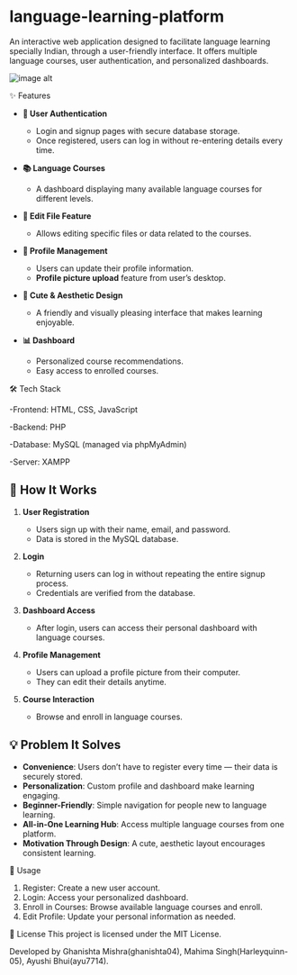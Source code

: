 # language-learning-platform
An interactive web application designed to facilitate language learning specially Indian, through a user-friendly interface. It offers multiple language courses, user authentication, and personalized dashboards.

![image alt](https://github.com/ghanishta04/lanuage-learning-plaform/blob/824af0bc2ed6a720951a9f502335c80bf92b1574/Screenshots/Screenshot.jpeg)

✨ Features
- **🔑 User Authentication**
  - Login and signup pages with secure database storage.
  - Once registered, users can log in without re-entering details every time.
  
- **📚 Language Courses**
  - A dashboard displaying many available language courses for different levels.
  
- **📝 Edit File Feature**
  - Allows editing specific files or data related to the courses.

- **👤 Profile Management**
  - Users can update their profile information.
  - **Profile picture upload** feature from user’s desktop.

- **🎨 Cute & Aesthetic Design**
  - A friendly and visually pleasing interface that makes learning enjoyable.

- **📊 Dashboard**
  - Personalized course recommendations.
  - Easy access to enrolled courses.

🛠️ Tech Stack

-Frontend: HTML, CSS, JavaScript

-Backend: PHP

-Database: MySQL (managed via phpMyAdmin)

-Server: XAMPP

## 🚀 How It Works

1. **User Registration**  
   - Users sign up with their name, email, and password.
   - Data is stored in the MySQL database.

2. **Login**  
   - Returning users can log in without repeating the entire signup process.
   - Credentials are verified from the database.

3. **Dashboard Access**  
   - After login, users can access their personal dashboard with language courses.

4. **Profile Management**  
   - Users can upload a profile picture from their computer.
   - They can edit their details anytime.

5. **Course Interaction**  
   - Browse and enroll in language courses.

## 💡 Problem It Solves

- **Convenience**: Users don’t have to register every time — their data is securely stored.
- **Personalization**: Custom profile and dashboard make learning engaging.
- **Beginner-Friendly**: Simple navigation for people new to language learning.
- **All-in-One Learning Hub**: Access multiple language courses from one platform.
- **Motivation Through Design**: A cute, aesthetic layout encourages consistent learning.

🧪 Usage
1. Register: Create a new user account.
2. Login: Access your personalized dashboard.
3. Enroll in Courses: Browse available language courses and enroll.
4. Edit Profile: Update your personal information as needed.

📄 License
This project is licensed under the MIT License.

Developed by Ghanishta Mishra(ghanishta04), Mahima Singh(Harleyquinn-05), Ayushi Bhui(ayu7714). 
